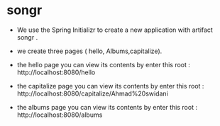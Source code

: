 # songr


* We use the Spring Initializr to create a new application with artifact songr .

* we create  three pages ( hello, Albums,capitalize).


* the hello page you can view its contents by enter this root : http://localhost:8080/hello 



* the capitalize page you can view its contents by enter this root : http://localhost:8080/capitalize/Ahmad%20swidani 



* the albums page you can view its contents by enter this root : http://localhost:8080/albums
